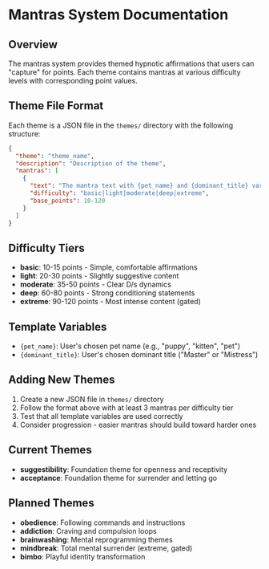 # Mantras System Documentation

## Overview
The mantras system provides themed hypnotic affirmations that users can "capture" for points. Each theme contains mantras at various difficulty levels with corresponding point values.

## Theme File Format
Each theme is a JSON file in the `themes/` directory with the following structure:

```json
{
  "theme": "theme_name",
  "description": "Description of the theme",
  "mantras": [
    {
      "text": "The mantra text with {pet_name} and {dominant_title} variables",
      "difficulty": "basic|light|moderate|deep|extreme",
      "base_points": 10-120
    }
  ]
}
```

## Difficulty Tiers
- **basic**: 10-15 points - Simple, comfortable affirmations
- **light**: 20-30 points - Slightly suggestive content
- **moderate**: 35-50 points - Clear D/s dynamics
- **deep**: 60-80 points - Strong conditioning statements
- **extreme**: 90-120 points - Most intense content (gated)

## Template Variables
- `{pet_name}`: User's chosen pet name (e.g., "puppy", "kitten", "pet")
- `{dominant_title}`: User's chosen dominant title ("Master" or "Mistress")

## Adding New Themes
1. Create a new JSON file in `themes/` directory
2. Follow the format above with at least 3 mantras per difficulty tier
3. Test that all template variables are used correctly
4. Consider progression - easier mantras should build toward harder ones

## Current Themes
- **suggestibility**: Foundation theme for openness and receptivity
- **acceptance**: Foundation theme for surrender and letting go

## Planned Themes
- **obedience**: Following commands and instructions
- **addiction**: Craving and compulsion loops
- **brainwashing**: Mental reprogramming themes
- **mindbreak**: Total mental surrender (extreme, gated)
- **bimbo**: Playful identity transformation